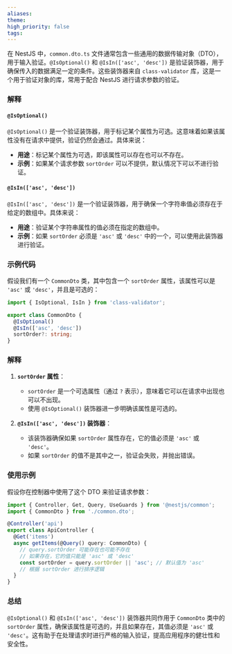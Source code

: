 ```yaml
---
aliases: 
theme: 
high_priority: false
tags:
---
```

在 NestJS 中，`common.dto.ts` 文件通常包含一些通用的数据传输对象（DTO），用于输入验证。`@IsOptional()` 和 `@IsIn(['asc', 'desc'])` 是验证装饰器，用于确保传入的数据满足一定的条件。这些装饰器来自 `class-validator` 库，这是一个用于验证对象的库，常用于配合 NestJS 进行请求参数的验证。

### 解释

#### `@IsOptional()`

`@IsOptional()` 是一个验证装饰器，用于标记某个属性为可选。这意味着如果该属性没有在请求中提供，验证仍然会通过。具体来说：

- **用途**：标记某个属性为可选，即该属性可以存在也可以不存在。
- **示例**：如果某个请求参数 `sortOrder` 可以不提供，默认情况下可以不进行验证。

#### `@IsIn(['asc', 'desc'])`

`@IsIn(['asc', 'desc'])` 是一个验证装饰器，用于确保一个字符串值必须存在于给定的数组中。具体来说：

- **用途**：验证某个字符串属性的值必须在指定的数组中。
- **示例**：如果 `sortOrder` 必须是 `'asc'` 或 `'desc'` 中的一个，可以使用此装饰器进行验证。

### 示例代码

假设我们有一个 `CommonDto` 类，其中包含一个 `sortOrder` 属性，该属性可以是 `'asc'` 或 `'desc'`，并且是可选的：

```typescript
import { IsOptional, IsIn } from 'class-validator';

export class CommonDto {
  @IsOptional()
  @IsIn(['asc', 'desc'])
  sortOrder?: string;
}
```

### 解释

1. **`sortOrder` 属性**：
   - `sortOrder` 是一个可选属性（通过 `?` 表示），意味着它可以在请求中出现也可以不出现。
   - 使用 `@IsOptional()` 装饰器进一步明确该属性是可选的。

2. **`@IsIn(['asc', 'desc'])` 装饰器**：
   - 该装饰器确保如果 `sortOrder` 属性存在，它的值必须是 `'asc'` 或 `'desc'`。
   - 如果 `sortOrder` 的值不是其中之一，验证会失败，并抛出错误。

### 使用示例

假设你在控制器中使用了这个 DTO 来验证请求参数：

```typescript
import { Controller, Get, Query, UseGuards } from '@nestjs/common';
import { CommonDto } from './common.dto';

@Controller('api')
export class ApiController {
  @Get('items')
  async getItems(@Query() query: CommonDto) {
    // query.sortOrder 可能存在也可能不存在
    // 如果存在，它的值只能是 'asc' 或 'desc'
    const sortOrder = query.sortOrder || 'asc'; // 默认值为 'asc'
    // 根据 sortOrder 进行排序逻辑
  }
}
```

### 总结

`@IsOptional()` 和 `@IsIn(['asc', 'desc'])` 装饰器共同作用于 `CommonDto` 类中的 `sortOrder` 属性，确保该属性是可选的，并且如果存在，其值必须是 `'asc'` 或 `'desc'`。这有助于在处理请求时进行严格的输入验证，提高应用程序的健壮性和安全性。